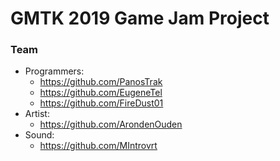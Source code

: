 # GMTK 2019 Game Jam Project

### Team

- Programmers:
  - https://github.com/PanosTrak
  - https://github.com/EugeneTel
  - https://github.com/FireDust01
- Artist:
  - https://github.com/ArondenOuden
- Sound:
  - https://github.com/MIntrovrt
